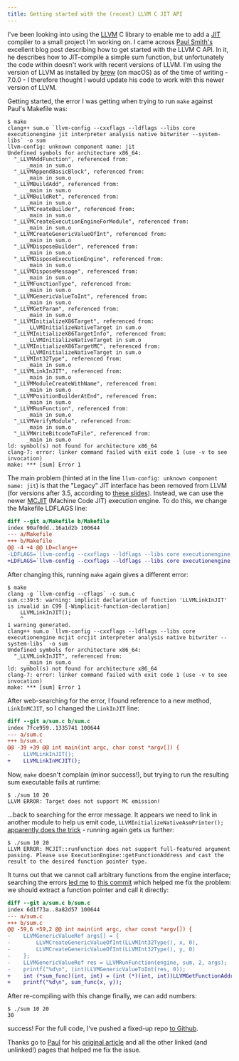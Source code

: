 ```yaml
---
title: Getting started with the (recent) LLVM C JIT API
---
```


I've been looking into using the [LLVM][6] C library to enable me to add a [JIT][7] compiler to a small project I'm working on. I came across [Paul Smith's][1] excellent blog post describing how to get started with the LLVM C API. In it, he describes how to JIT-compile a simple sum function, but unfortunately the code within doesn't work with recent versions of LLVM. I'm using the version of LLVM as installed by [brew][5] (on macOS) as of the time of writing - 7.0.0 - I therefore thought I would update his code to work with this newer version of LLVM.

Getting started, the error I was getting when trying to run `make` against Paul's Makefile was:

```
$ make
clang++ sum.o `llvm-config --cxxflags --ldflags --libs core executionengine jit interpreter analysis native bitwriter --system-libs` -o sum
llvm-config: unknown component name: jit
Undefined symbols for architecture x86_64:
  "_LLVMAddFunction", referenced from:
      _main in sum.o
  "_LLVMAppendBasicBlock", referenced from:
      _main in sum.o
  "_LLVMBuildAdd", referenced from:
      _main in sum.o
  "_LLVMBuildRet", referenced from:
      _main in sum.o
  "_LLVMCreateBuilder", referenced from:
      _main in sum.o
  "_LLVMCreateExecutionEngineForModule", referenced from:
      _main in sum.o
  "_LLVMCreateGenericValueOfInt", referenced from:
      _main in sum.o
  "_LLVMDisposeBuilder", referenced from:
      _main in sum.o
  "_LLVMDisposeExecutionEngine", referenced from:
      _main in sum.o
  "_LLVMDisposeMessage", referenced from:
      _main in sum.o
  "_LLVMFunctionType", referenced from:
      _main in sum.o
  "_LLVMGenericValueToInt", referenced from:
      _main in sum.o
  "_LLVMGetParam", referenced from:
      _main in sum.o
  "_LLVMInitializeX86Target", referenced from:
      _LLVMInitializeNativeTarget in sum.o
  "_LLVMInitializeX86TargetInfo", referenced from:
      _LLVMInitializeNativeTarget in sum.o
  "_LLVMInitializeX86TargetMC", referenced from:
      _LLVMInitializeNativeTarget in sum.o
  "_LLVMInt32Type", referenced from:
      _main in sum.o
  "_LLVMLinkInJIT", referenced from:
      _main in sum.o
  "_LLVMModuleCreateWithName", referenced from:
      _main in sum.o
  "_LLVMPositionBuilderAtEnd", referenced from:
      _main in sum.o
  "_LLVMRunFunction", referenced from:
      _main in sum.o
  "_LLVMVerifyModule", referenced from:
      _main in sum.o
  "_LLVMWriteBitcodeToFile", referenced from:
      _main in sum.o
ld: symbol(s) not found for architecture x86_64
clang-7: error: linker command failed with exit code 1 (use -v to see invocation)
make: *** [sum] Error 1
```

The main problem (hinted at in the line `llvm-config: unknown component name: jit`) is that the "Legacy" JIT interface has been removed from LLVM (for versions after 3.5, according to [these slides][2]). Instead, we can use the newer [MCJIT][9] (Machine Code JIT) execution engine. To do this, we change the Makefile LDFLAGS line:

```diff
diff --git a/Makefile b/Makefile
index 90af0dd..16a1d2b 100644
--- a/Makefile
+++ b/Makefile
@@ -4 +4 @@ LD=clang++
-LDFLAGS=`llvm-config --cxxflags --ldflags --libs core executionengine jit interpreter analysis native bitwriter --system-libs`
+LDFLAGS=`llvm-config --cxxflags --ldflags --libs core executionengine mcjit interpreter analysis native bitwriter --system-libs`
```

After changing this, running `make` again gives a different error:

```
$ make
clang -g `llvm-config --cflags` -c sum.c
sum.c:39:5: warning: implicit declaration of function 'LLVMLinkInJIT' is invalid in C99 [-Wimplicit-function-declaration]
    LLVMLinkInJIT();
    ^
1 warning generated.
clang++ sum.o `llvm-config --cxxflags --ldflags --libs core executionengine mcjit orcjit interpreter analysis native bitwriter --system-libs` -o sum
Undefined symbols for architecture x86_64:
  "_LLVMLinkInJIT", referenced from:
      _main in sum.o
ld: symbol(s) not found for architecture x86_64
clang-7: error: linker command failed with exit code 1 (use -v to see invocation)
make: *** [sum] Error 1
```

After web-searching for the error, I found reference to a new method, `LinkInMCJIT`, so I changed the `LinkInJIT` line:

```diff
diff --git a/sum.c b/sum.c
index 7fce959..1335741 100644
--- a/sum.c
+++ b/sum.c
@@ -39 +39 @@ int main(int argc, char const *argv[]) {
-    LLVMLinkInJIT();
+    LLVMLinkInMCJIT();
```

Now, `make` doesn't complain (minor success!), but trying to run the resulting sum executable fails at runtime:

```
$ ./sum 10 20
LLVM ERROR: Target does not support MC emission!
```

...back to searching for the error message. It appears we need to link in another module to help us emit code, `LLVMInitializeNativeAsmPrinter();` [apparently does the trick][10] - running again gets us further:

```
$ ./sum 10 20
LLVM ERROR: MCJIT::runFunction does not support full-featured argument passing. Please use ExecutionEngine::getFunctionAddress and cast the result to the desired function pointer type.
```

It turns out that we cannot call arbitrary functions from the engine interface; searching the errors [led me][4] to [this commit][3] which helped me fix the problem: we should extract a function pointer and call it directly:

```diff
diff --git a/sum.c b/sum.c
index 6d1f73a..8a82d57 100644
--- a/sum.c
+++ b/sum.c
@@ -59,6 +59,2 @@ int main(int argc, char const *argv[]) {
-    LLVMGenericValueRef args[] = {
-        LLVMCreateGenericValueOfInt(LLVMInt32Type(), x, 0),
-        LLVMCreateGenericValueOfInt(LLVMInt32Type(), y, 0)
-    };
-    LLVMGenericValueRef res = LLVMRunFunction(engine, sum, 2, args);
-    printf("%d\n", (int)LLVMGenericValueToInt(res, 0));
+    int (*sum_func)(int, int) = (int (*)(int, int))LLVMGetFunctionAddress(engine, "sum");
+    printf("%d\n", sum_func(x, y));
```

After re-compiling with this change finally, we can add numbers:

```
$ ./sum 10 20
30
```

success! For the full code, I've pushed a fixed-up repo [to Github][8].

Thanks go to [Paul][11] for his [original article][1] and all the other linked (and unlinked!) pages that helped me fix the issue.

[1]: https://pauladamsmith.com/blog/2015/01/how-to-get-started-with-llvm-c-api.html
[2]: https://llvm.org/devmtg/2016-11/Slides/Hames-ORC.pdf
[3]: https://github.com/llvm-mirror/llvm/commit/3f8d4e3f67b67c245cebea3b7cda1efe21f01ee4
[4]: https://stackoverflow.com/q/42703964
[5]: https://brew.sh/
[6]: https://llvm.org/
[7]: https://en.wikipedia.org/wiki/Just-in-time_compilation
[8]: https://github.com/owst/getting-started-with-the-newer-llvm-c-api
[9]: https://llvm.org/docs/MCJITDesignAndImplementation.html
[10]: https://www.doof.me.uk/2017/05/11/using-orc-with-llvms-c-api/
[11]: https://pauladamsmith.com
